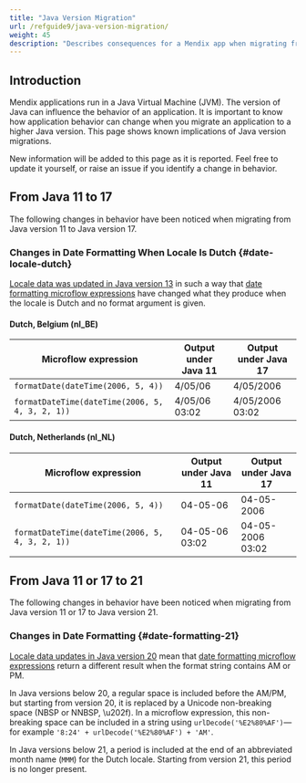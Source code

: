 ```yaml
---
title: "Java Version Migration"
url: /refguide9/java-version-migration/
weight: 45
description: "Describes consequences for a Mendix app when migrating from one Java version to another."
---
```


## Introduction

Mendix applications run in a Java Virtual Machine (JVM). The version of Java can influence the behavior of an application. It is important to know how application behavior can change when you migrate an application to a higher Java version. This page shows known implications of Java version migrations.

New information will be added to this page as it is reported. Feel free to update it yourself, or raise an issue if you identify a change in behavior.

## From Java 11 to 17

The following changes in behavior have been noticed when migrating from Java version 11 to Java version 17.

### Changes in Date Formatting When Locale Is Dutch {#date-locale-dutch}

[Locale data was updated in Java version 13](https://www.oracle.com/java/technologies/javase/13-relnote-issues.html#JDK-8221432) in such a way that [date formatting microflow expressions](/refguide9/parse-and-format-date-function-calls/#format-datetime-utc) have changed what they produce when the locale is Dutch and no format argument is given.

#### Dutch, Belgium (nl_BE)

| Microflow expression                            | Output under Java 11 | Output under Java 17 |
| ----------------------------------------------- | -------------------- | -------------------- |
| `formatDate(dateTime(2006, 5, 4))`              | 4/05/06              | 4/05/2006            |
| `formatDateTime(dateTime(2006, 5, 4, 3, 2, 1))` | 4/05/06 03:02        | 4/05/2006 03:02      |

#### Dutch, Netherlands (nl_NL)

| Microflow expression                            | Output under Java 11 | Output under Java 17 |
| ----------------------------------------------- | -------------------- | -------------------- |
| `formatDate(dateTime(2006, 5, 4))`              | 04-05-06             | 04-05-2006           |
| `formatDateTime(dateTime(2006, 5, 4, 3, 2, 1))` | 04-05-06 03:02       | 04-05-2006 03:02     |

## From Java 11 or 17 to 21

The following changes in behavior have been noticed when migrating from Java version 11 or 17 to Java version 21.

### Changes in Date Formatting {#date-formatting-21}

[Locale data updates in Java version 20](https://www.oracle.com/java/technologies/javase/20-relnote-issues.html#JDK-8284840) mean that [date formatting microflow expressions](/refguide9/parse-and-format-date-function-calls/#format-datetime-utc) return a different result when the format string contains AM or PM.

In Java versions below 20, a regular space is included before the AM/PM, but starting from version 20, it is replaced by a Unicode non-breaking space (NBSP or NNBSP, \u202f). In a microflow expression, this non-breaking space can be included in a string using `urlDecode('%E2%80%AF')`—for example `'8:24' + urlDecode('%E2%80%AF') + 'AM'`.

In Java versions below 21, a period is included at the end of an abbreviated month name (`MMM`) for the Dutch locale. Starting from version 21, this period is no longer present.
